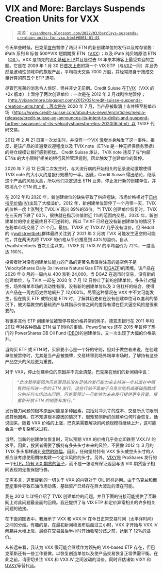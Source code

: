 <!--yml

category: 未分类

date: 2024-05-18 16:06:18

-->

# VIX and More: Barclays Suspends Creation Units for VXX

> 来源：[`vixandmore.blogspot.com/2022/03/barclays-suspends-creation-units-for-vxx.html#0001-01-01`](http://vixandmore.blogspot.com/2022/03/barclays-suspends-creation-units-for-vxx.html#0001-01-01)

今天早些时候，巴克莱[宣布](https://ipathetn.barclays/cms/static/files/ipath/press/Press%20Release_03_14.pdf)暂停了两只 ETN 的新创建单位的发行以及库存销售：iPath 系列 B 标普 500®VIX 短期期货 ETN（[VXX](https://vixandmore.blogspot.com/search/label/VXX)）；以及 iPath 纯贝塔原油 ETN（[OIL](https://vixandmore.blogspot.com/search/label/OIL)）。VXX 是领先的[VIX 基础 ETP](http://vixandmore.blogspot.com/search/label/VIX%20ETN)并且是过去 13 年来本博客上最受欢迎的主题。它是在 2009 年 1 月 30 日[首次上市](http://vixandmore.blogspot.com/2009/01/first-day-of-trading-in-vxx-and-vxz.html)的第一个 VIX ETP（与[VXZ](https://vixandmore.blogspot.com/search/label/VXZ)一同）并且仍然是波动性领域中的旗舰产品，平均每天交易 7000 万股，并经常跻身于按成交量计算的前五个 ETP 选项。

尽管巴克莱的消息令人惊讶，但并非史无前例。Credit Suisse 在[TVIX](http://vixandmore.blogspot.com/search/label/TVIX)（VXX 的+2x 版本）上暂停了两次创建单位：一次是在 2012 年 2 月戏剧性地暂停；（http://vixandmore.blogspot.com/2012/02/credit-suisse-suspends-creation-units.html）；再次是在 2020 年 7 月，当产品被取消上市并移至粉单市场（https://www.credit-suisse.com/about-us-news/en/articles/media-releases/credit-suisse-ag-announces-its-intent-to-delist-and-suspend-further-issuances-of-its-velocitysharestm-etns-202006.html）以 TVIXF 代码交易。

2012 年 2 月 21 日第一次发生时，并没有一个[VIX 激增](http://vixandmore.blogspot.com/search/label/VIX%20spikes)本身触发了这一事件。相反，是该产品的普遍受欢迎程度以及 TVIX note（ETNs 是一种无担保债务票据）的持仓规模让银行感到担忧。 Credit Suisse 承认，TVIX note 违反了与“内部 ETNs 的大小限制”相关的银行风险管理规则，因此触发了创建单位的暂停。

2020 年 7 月 12 日第二次发生时，与大流行病的开始相关的记录波动激增使得 TVIX note 的大小大约是银行规模的一半。因此，Credit Suisse 得出结论，继续这个产品的风险太高，所以他们决定退出 ETN 业务，停止发行新的创建单位，并取消九个 ETN 的上市。

在 2012 年和 2020 年，新创建单位的缺失导致了供应短缺，市场价格相对于[日内指示价值(IV)](http://vixandmore.blogspot.com/search/label/intraday%20indicative%20value)出现了大幅溢价。2012 年，新创建单位暂停了一个月零一天，TVIX 的价格一度上涨到比 TVIX.IV 高出 89%的溢价。当 TVIX 创建单位恢复时，TVIX 在三天内下跌了 60%，很快就在指示价值附近 1%的范围内交易。2020 年，新创建单位的停止是最终且不可逆转的，所以 TVIXF 已经在没有新创建单位的情况下在粉单市场交易了 21 个月。最初，TVIXF 对 TVIX.IV 几乎没有溢价，但 Reddit 的 r/[wallstreetbets](https://vixandmore.blogspot.com/search/label/wallstreetbets)群体最终关注到了 2021 年 2 月初 TVIX 可能发生逼空的可能性，并在两天内将 TVIXF 的价格从平价推高到 43%的溢价。自从 r/wallstreetbets 首次关注以来，TVIXF 对 TVIX.IV 的平均溢价为 72%，一度高达 160%。

投资者针对没有创建单位能力的产品的更著名且值得注意的逼空例子是 VelocityShares Daily 3x Inverse Natural Gas ETN ([DGAZF](http://vixandmore.blogspot.com/search/label/DGAZ))的困境，该产品在 2020 年 8 月的一周内从 400 涨到 24,000。当 DGAZ 在退市时交易，没有新的创建单位，与 TVIX 一起在 2020 年 7 月 12 日停止了新的创建单位。多头针对逼空，场外粉单市场的流动性有限，没有新的创建单位以及 3 倍杠杆的结合，使得该产品在一周内历史性地飙升了 12,000%。尽管这种情况在 VXX 中不太可能发生，但在购买 ETF 或特别是 ETN 时，了解其历史和在没有创建单位可以套利的情况下，被大幅做空的基础资产与其指示价值之间的差异有潜在巨大逼空风险是很重要的。

有很多其他 ETP 创建单位被暂停导致价格异常的例子。德意志银行在 2011 年和 2012 年对各种商品 ETN 做了同样的事情。PowerShares 还在 2015 年暂停了热门的 PowerShares DB Oil Fund ([DBO](https://vixandmore.blogspot.com/search/label/DBO))的创建单位，又一次出现了大幅的价格飙升。

当购买 ETF 或 ETN 时，买家要小心是一个好的守则，但对于做空者来说，在创建单位被暂停时，尤其是当产品被摘牌，交易转移到场外粉单市场时，了解持有这些产品空头的风险更为重要。

对于 VXX，停止创建单位的原因并不完全清楚。巴克莱在他们的新闻稿中说：

> *“此次暂停是因为巴克莱目前没有足够的发行能力来支持进一步从库存中销售和任何进一步的 ETN 发行。这些行动不是由于乌克兰危机或基础指数成分的任何市场动态问题。巴克莱预计一旦能够为未来发行提供更多容量，将重新开放 ETN 的销售和发行。”*

发行能力问题的根本原因可能是多种因素，包括对冲头寸的成本、交易所头寸限制或其他因素。在不知道根本原因的情况下，很难预测新的创建单位何时会恢复。话说回来，随着 VXX 价格的上涨，巴克莱需要解决的问题规模将继续上升，这可能会进一步复杂解决过程。

当然，当新的创建单位恢复时，可以预期 VXX 的价格几乎会立即跌至 VXX.IV 的水平。因此，投资者需要了解持有多头头寸未来的风险，不要像 2012 年 3 月的 TVIX 多头那样遇到[突然的跌幅](http://vixandmore.blogspot.com/2012/03/tvix-creation-units-return-what-it.html)。因此，任何坚持持有 VXX 多头或空头头寸的人都应该考虑使用期权构建一个定义风险的头寸。另外，[VIXY](https://vixandmore.blogspot.com/search/label/VIXY)是 ProShares 发行的一个[ETP，持有 VIX 期货的篮子](https://www.proshares.com/our-etfs/strategic/vixy)，而不是一张没有保证返回与该 VIX 期货篮子相同表现的无担保银行券。

无需多言，这里提到的一切关于 VXX 的内容对于 OIL 同样适用。由于[乌克兰](https://vixandmore.blogspot.com/search/label/Ukraine)和[俄罗斯](https://vixandmore.blogspot.com/search/label/Russia)事件导致石油市场动荡，基础资产已经存在巨大波动的潜在可能。

我在 2012 年详细介绍了 TVIX 创建单位的问题，并且下面的链接可能提供了互联网上对此问题最全面的回顾。我还提供了与 VIX ETP 和定价异常相关的许多相关问题的链接。

在下面的图表中，我展示了 VXX 和 VXX.IV 在今日正常交易时间（太平洋时间）之间的分歧。有趣的是，在最初新闻稿发布后超过三小时，VXX 才开始与 VXX.IV 解耦并大幅上涨，最终在交易最后半小时开始收窄分歧之前，达到了 12%的溢价。

从长远来看，我认为 VXX 很可能会继续作为领先的 VIX-based ETP 存在，但巴克莱斯还有一些工作要做，以恢复创造单位以及使产品交易恢复正常供需平衡。在此之前，请密切关注 VXX 和 VXX.IV 之间波动的溢价，同时评估诸如 VIXY 和[UVXY](https://vixandmore.blogspot.com/search/label/UVXY)等替代品。
